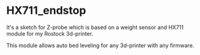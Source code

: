# HX711_endstop

It's a sketch for Z-probe which is based on a weight sensor and HX711 module for my Rostock 3d-printer.

This module allows auto bed leveling for any 3d-printer with any firmware.
